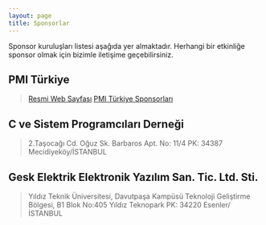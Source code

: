 ```yaml
---
layout: page
title: Sponsorlar
---
```

Sponsor kuruluşları listesi aşağıda yer almaktadır. Herhangi bir etkinliğe sponsor olmak için bizimle iletişime geçebilirsiniz.

## **PMI Türkiye**
> [Resmi Web Sayfası](https://www.pmi.org.tr/)
> [PMI Türkiye Sponsorları](https://www.pmi.org.tr/summit/dijital2020-2/sponsorlarimiz/)

## **C ve Sistem Programcıları Derneği**
> 2.Taşocağı Cd. Oğuz Sk. Barbaros Apt. No: 11/4 PK: 34387 Mecidiyeköy/İSTANBUL

## **Gesk Elektrik Elektronik Yazılım San. Tic. Ltd. Sti.**
> Yıldız Teknik Üniversitesi, Davutpaşa Kampüsü Teknoloji Geliştirme Bölgesi, B1 Blok No:405 Yıldız Teknopark PK: 34220 Esenler/İSTANBUL

